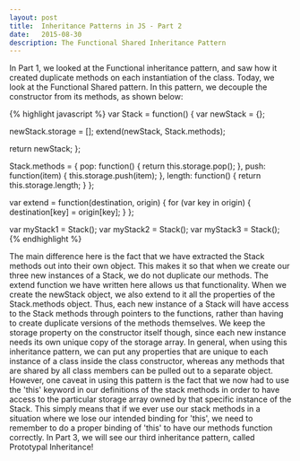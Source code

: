 ```yaml
---
layout: post
title:  Inheritance Patterns in JS - Part 2
date:   2015-08-30
description: The Functional Shared Inheritance Pattern
---
```

In Part 1, we looked at the Functional inheritance pattern, and saw how it created duplicate methods on each instantiation of the class. Today, we look at the Functional Shared pattern. In this pattern, we decouple the constructor from its methods, as shown below:

{% highlight javascript %}
var Stack = function() {
  var newStack = {};

  newStack.storage = [];
  extend(newStack, Stack.methods);

  return newStack;
};

Stack.methods = {
  pop: function() {
    return this.storage.pop();
  },
  push: function(item) {
    this.storage.push(item);
  },
  length: function() {
    return this.storage.length;
  }
};

var extend = function(destination, origin) {
  for (var key in origin) {
    destination[key] = origin[key];
  }
};

var myStack1 = Stack();
var myStack2 = Stack();
var myStack3 = Stack();
{% endhighlight %}

The main difference here is the fact that we have extracted the Stack methods out into their own object. This makes it so that when we create our three new instances of a Stack, we do not duplicate our methods. The extend function we have written here allows us that functionality. When we create the newStack object, we also extend to it all the properties of the Stack.methods object. Thus, each new instance of a Stack will have access to the Stack methods through pointers to the functions, rather than having to create duplicate versions of the methods themselves. We keep the storage property on the constructor itself though, since each new instance needs its own unique copy of the storage array. In general, when using this inheritance pattern, we can put any properties that are unique to each instance of a class inside the class constructor, whereas any methods that are shared by all class members can be pulled out to a separate object. However, one caveat in using this pattern is the fact that we now had to use the 'this' keyword in our definitions of the stack methods in order to have access to the particular storage array owned by that specific instance of the Stack. This simply means that if we ever use our stack methods in a situation where we lose our intended binding for 'this', we need to remember to do a proper binding of 'this' to have our methods function correctly. In Part 3, we will see our third inheritance pattern, called Prototypal Inheritance!
